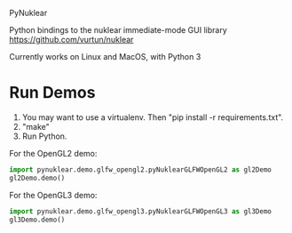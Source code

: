 PyNuklear

Python bindings to the nuklear immediate-mode GUI library
https://github.com/vurtun/nuklear

Currently works on Linux and MacOS, with Python 3


Run Demos
=========

1. You may want to use a virtualenv.  Then "pip install -r requirements.txt".
2. "make"
3. Run Python.

For the OpenGL2 demo:

```python
import pynuklear.demo.glfw_opengl2.pyNuklearGLFWOpenGL2 as gl2Demo
gl2Demo.demo()
```

For the OpenGL3 demo:

```python
import pynuklear.demo.glfw_opengl3.pyNuklearGLFWOpenGL3 as gl3Demo
gl3Demo.demo()
```